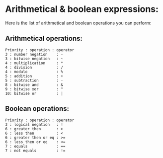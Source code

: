# Arithmetical & boolean expressions:

Here is the list of arithmetical and boolean operations you can perform:

## Arithmetical operations:

```
Priority : operation : operator
3 : number negation    : -
3 : bitwise negation   : ~
4 : multiplication     : *
4 : division           : /
4 : modulo             : %
5 : addition           : +
5 : subtraction        : -
8 : bitwise and        : &
9 : bitwise xor        : ^
10: bitwise or         : |
```

## Boolean operations:

```
Priority : operation : operator
3 : logical negation   : !
6 : greater then       : >
6 : less then          : <
6 : greater then or eq : >=
6 : less then or eq    : <=
7 : equals             : ==
7 : not equals         : !=

```



